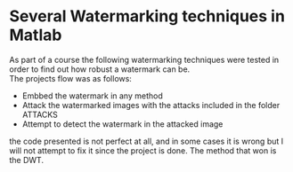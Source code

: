 # Several Watermarking techniques in Matlab
As part of a course the following watermarking techniques were tested in order to find out how robust a watermark can be.  
The projects flow was as follows:  
- Embbed the watermark in any method
- Attack the watermarked images with the attacks included in the folder ATTACKS
- Attempt to detect the watermark in the attacked image

the code presented is not perfect at all, and in some cases it is wrong but I will not attempt to fix it since the project is done. The method that won is the DWT.
